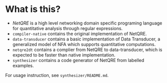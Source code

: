 # What is this?
* *NetQRE* is a high level networking domain specific programing language for quantitative analysis through regular expressions.
* `compiler-native` contains the original implementation of NetQRE.
* `data-transducer` contains a basic implementation of Data Transducer, a generalized model of NFA which supports quantitative computations.
* `netqre2dt` contains a complier from NetQRE to data-transducer, which is expected to be faster than native implementation.
* `synthesizer` contains a code generator of NetQRE from labelled examples.

For usage instruction, see `synthesizer/README.md`.
